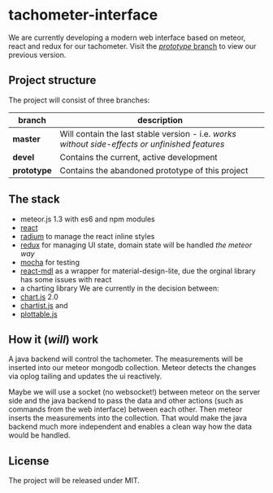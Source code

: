 # tachometer-interface
We are currently developing a modern web interface based on meteor, react and redux for our tachometer.
Visit the [*prototype* branch](https://github.com/Fit-AG/tachometer-interface/tree/prototype) to view our previous version.

## Project structure
The project will consist of three branches:

branch | description
------ | -----------
**master** | Will contain the last stable version - i.e. *works without side-effects or unfinished features*
**devel** | Contains the current, active development
**prototype** | Contains the abandoned prototype of this project

## The stack
- meteor.js 1.3 with es6 and npm modules
- [react](https://facebook.github.io/react/)
- [radium](http://stack.formidable.com/radium/) to manage the react inline styles
- [redux](http://redux.js.org/) for managing UI state, domain state will be handled *the meteor way*
- [mocha](http://mochajs.org/) for testing
- [react-mdl](https://github.com/tleunen/react-mdl) as a wrapper for material-design-lite, due the orginal library has some issues with react
- a charting library
We are currently in the decision between:
 - [chart.js](http://www.chartjs.org/) 2.0
 - [chartist.js](https://gionkunz.github.io/chartist-js/index.html)
 and
 - [plottable.js](http://plottablejs.org/)

## How it (*will*) work
A java backend will control the tachometer. The measurements will be inserted into our meteor mongodb collection. Meteor detects the changes via oplog tailing and updates the ui reactively.

Maybe we will use a socket (no websocket!) between meteor on the server side and the java backend to pass the data and other actions (such as commands from the web interface) between each other. Then meteor inserts the measurements into the collection. That would make the java backend much more independent and enables a clean way how the data would be handled.

## License
The project will be released under MIT.

